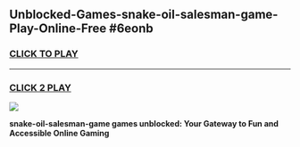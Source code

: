 
## Unblocked-Games-snake-oil-salesman-game-Play-Online-Free #6eonb
<h3>
<a href="https://us.freeplayer.one?title=snake-oil-salesman-game&ref=10M">CLICK TO PLAY</a></h3>
<hr>

<h3>
<a href="https://us.freeplayer.one?title=snake-oil-salesman-game&ref=10M">CLICK 2 PLAY</a>
  
</h3>

<a href="https://us.freeplayer.one?title=snake-oil-salesman-game&ref=10M"><img src="https://clearcache.store/games.png"></a>


**snake-oil-salesman-game games unblocked: Your Gateway to Fun and Accessible Online Gaming**
